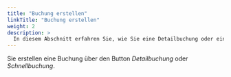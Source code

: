 ```yaml
---
title: "Buchung erstellen"
linkTitle: "Buchung erstellen"
weight: 2
description: >
  In diesem Abschnitt erfahren Sie, wie Sie eine Detailbuchung oder eine Schnellbuchung durchführen.  
---
```

Sie erstellen eine Buchung über den Button *Detailbuchung* oder *Schnellbuchung*.
